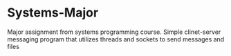 # Systems-Major
Major assignment from systems programming course. 
Simple clinet-server messaging program that utilizes threads and sockets to send messages and files
